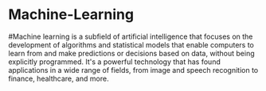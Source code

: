 # Machine-Learning
#Machine learning is a subfield of artificial intelligence that focuses on the development of algorithms and statistical models that enable computers to learn from and make predictions or decisions based on data, without being explicitly programmed. It's a powerful technology that has found applications in a wide range of fields, from image and speech recognition to finance, healthcare, and more.
